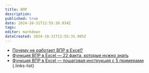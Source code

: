 ```yaml
---
title: ВПР
description: 
published: true
date: 2024-10-31T12:55:38.034Z
tags: 
editor: markdown
dateCreated: 2024-10-31T12:55:35.985Z
---
```


- [Почему не работает ВПР в Excel?](/ИТ/Excel/ВПР/Почему_не_работает_ВПР_в_Excel)
- [Функция ВПР в Excel — 22 факта, которые нужно знать](/ИТ/Excel/ВПР/Функция_ВПР_в_Excel_22_факта)
- [Функция ВПР в Excel — пошаговая инструкция с 5 примерами](/ИТ/Excel/ВПР/Функция_ВПР_в_Excel_пошаговая_инструкция)
{.links-list}